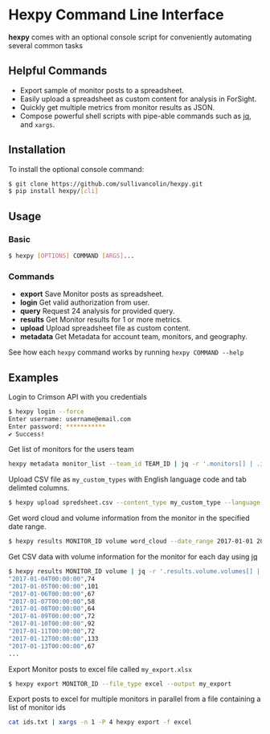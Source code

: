 Hexpy Command Line Interface
=============================

**hexpy** comes with an optional console script for conveniently automating several common tasks

## Helpful Commands

* Export sample of monitor posts to a spreadsheet.
* Easily upload a spreadsheet as custom content for analysis in ForSight.
* Quickly get multiple metrics from monitor results as JSON. 
* Compose powerful shell scripts with pipe-able commands such as [jq](https://stedolan.github.io/jq/), and `xargs`.


## Installation
<!-- To install the most recent stable release run `pip install hexpy`. -->

To install the optional console command:
```bash
$ git clone https://github.com/sullivancolin/hexpy.git
$ pip install hexpy/[cli]
```

## Usage

### Basic
```bash
$ hexpy [OPTIONS] COMMAND [ARGS]...
```

### Commands
* **export**  Save Monitor posts as spreadsheet.
* **login**   Get valid authorization from user.
* **query**   Request 24 analysis for provided query.
* **results** Get Monitor results for 1 or more metrics.
* **upload**  Upload spreadsheet file as custom content.
* **metadata** Get Metadata for account team, monitors, and geography.

See how each `hexpy` command works by running `hexpy COMMAND --help`

## Examples

Login to Crimson API with you credentials
```bash
$ hexpy login --force
Enter username: username@email.com
Enter password: ***********
✔ Success!
```

Get list of monitors for the users team
```bash
hexpy metadata monitor_list --team_id TEAM_ID | jq -r '.monitors[] | .id'
```

Upload CSV file as `my_custom_types` with English language code and tab delimted columns.
```bash
$ hexpy upload spredsheet.csv --content_type my_custom_type --language en --delimiter '\t'
```

Get word cloud and volume information from the monitor in the specified date range.
```bash
$ hexpy results MONITOR_ID volume word_cloud --date_range 2017-01-01 2017-02-01
```

Get CSV data with volume information for the monitor for each day using [jq](https://stedolan.github.io/jq/)
```bash
$ hexpy results MONITOR_ID volume | jq -r '.results.volume.volumes[] | [.startDate, .numberOfDocuments] | @csv'
"2017-01-04T00:00:00",74
"2017-01-05T00:00:00",101
"2017-01-06T00:00:00",67
"2017-01-07T00:00:00",58
"2017-01-08T00:00:00",64
"2017-01-09T00:00:00",72
"2017-01-10T00:00:00",92
"2017-01-11T00:00:00",72
"2017-01-12T00:00:00",133
"2017-01-13T00:00:00",67
...
```

Export Monitor posts to excel file called `my_export.xlsx`
```bash
$ hexpy export MONITOR_ID --file_type excel --output my_export
```

Export posts to excel for multiple monitors in parallel from a file containing a list of monitor ids
```bash
cat ids.txt | xargs -n 1 -P 4 hexpy export -f excel
```
